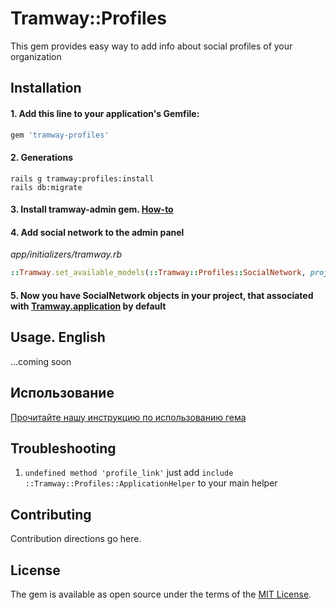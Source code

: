 # Tramway::Profiles

This gem provides easy way to add info about social profiles of your organization

## Installation

#### 1. Add this line to your application's Gemfile:

```ruby
gem 'tramway-profiles'
```

#### 2. Generations

```shell
rails g tramway:profiles:install
rails db:migrate
```

#### 3. Install tramway-admin gem. [How-to](https://github.com/ulmic/tramway-dev/tree/develop/tramway-admin)

#### 4. Add social network to the admin panel

*app/initializers/tramway.rb*

```ruby
::Tramway.set_available_models(::Tramway::Profiles::SocialNetwork, project: :your_project_name)
```

#### 5. Now you have SocialNetwork objects in your project, that associated with [Tramway.application](https://github.com/ulmic/tramway-dev/tree/develop/tramway#how-to-create-model-that-will-be-an-application-model-for-the-tramway) by default

## Usage. English

...coming soon

## Использование
[Прочитайте нашу инструкцию по использованию гема](https://github.com/ulmic/tramway-dev/blob/develop/tramway-profiles/docs/main.md)

## Troubleshooting

1. `undefined method 'profile_link'` just add `include ::Tramway::Profiles::ApplicationHelper` to your main helper

## Contributing
Contribution directions go here.

## License
The gem is available as open source under the terms of the [MIT License](http://opensource.org/licenses/MIT).
